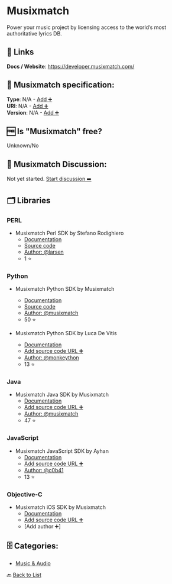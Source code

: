 # Musixmatch
Power your music project by licensing access to the world’s most authoritative lyrics DB.

##  🔗 Links
**Docs / Website**: https://developer.musixmatch.com/

## 🧬 Musixmatch specification:
**Type**: N/A - [Add ➕](https://github.com/apis-list/apis-list/edit/main/apis-list.yaml)  
**URI**: N/A - [Add ➕](https://github.com/apis-list/apis-list/edit/main/apis-list.yaml)  
**Version**: N/A - [Add ➕](https://github.com/apis-list/apis-list/edit/main/apis-list.yaml)

## 🆓 Is "Musixmatch" free?
Unknown/No  

## 💬 Musixmatch Discussion:
Not yet started. [Start discussion ➡️](https://github.com/apis-list/apis-list/discussions/new)

## 🗂️ Libraries
### PERL
- Musixmatch Perl SDK by Stefano Rodighiero
    - [Documentation](https://developer.musixmatch.com/documentation)
    - [Source code](https://github.com/larsen/Net-MusixMatch)
    - [Author: @larsen](https://github.com/larsen)
    - 1 ⭐

### Python
- Musixmatch Python SDK by Musixmatch
    - [Documentation](https://github.com/musixmatch/musixmatch-sdk)
    - [Source code](https://github.com/musixmatch/musixmatch-sdk/tree/master/client/python)
    - [Author: @musixmatch](https://github.com/musixmatch)
    - 50 ⭐

- Musixmatch Python SDK by Luca De Vitis
    - [Documentation](https://github.com/monkeython/musixmatch)
    - [Add source code URL ➕]()
    - [Author: @monkeython](https://github.com/monkeython)
    - 13 ⭐

### Java
- Musixmatch Java SDK by Musixmatch
    - [Documentation](https://github.com/musixmatch/android-lyrics-plugin-sdk)
    - [Add source code URL ➕]()
    - [Author: @musixmatch](https://github.com/musixmatch)
    - 47 ⭐

### JavaScript
- Musixmatch JavaScript SDK by Ayhan
    - [Documentation](https://github.com/c0b41/musixmatch)
    - [Add source code URL ➕]()
    - [Author: @c0b41](https://github.com/c0b41)
    - 13 ⭐

### Objective-C
- Musixmatch iOS SDK by Musixmatch
    - [Documentation](https://developer.musixmatch.com/documentation/ios-lyrics-extension)
    - [Add source code URL ➕]()
    - [Add author ➕]


## 🗄️ Categories:
- [Music & Audio](https://github.com/apis-list/apis-list#music--audio-)

🔙  [Back to List](https://github.com/apis-list/apis-list)
